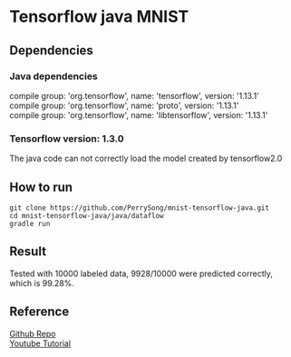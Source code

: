 # Tensorflow java MNIST

## Dependencies
### Java dependencies 
compile group: 'org.tensorflow', name: 'tensorflow', version: '1.13.1'   
compile group: 'org.tensorflow', name: 'proto', version: '1.13.1'   
compile group: 'org.tensorflow', name: 'libtensorflow', version: '1.13.1'   

### Tensorflow version: 1.3.0

The java code can not correctly load the model created by tensorflow2.0

## How to run
```
git clone https://github.com/PerrySong/mnist-tensorflow-java.git
cd mnist-tensorflow-java/java/dataflow 
gradle run
```

## Result
Tested with 10000 labeled data, 9928/10000 were predicted correctly, which is 99.28%.

## Reference
[Github Repo](https://github.com/kalaspuffar/tensorflow-mnist-test)    
[Youtube Tutorial](https://www.youtube.com/watch?v=j3MZ0brQ0QE&t=678s)
